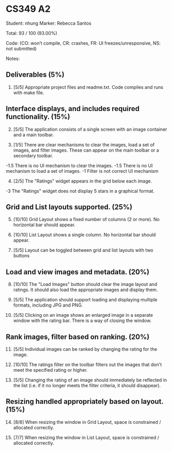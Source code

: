 # CS349 A2
Student: nhung
Marker: Rebecca Santos


Total: 93 / 100 (93.00%)

Code: 
(CO: won’t compile, CR: crashes, FR: UI freezes/unresponsive, NS: not submitted)


Notes:   

## Deliverables (5%)

1. [5/5] Appropriate project files and readme.txt. Code compiles and runs with make file.

## Interface displays, and includes required functionality. (15%)

2. [5/5] The application consists of a single screen with an image container and a main toolbar.

3. [1/5] There are clear mechanisms to clear the images, load a set of images, and filter images. These can appear on the main toolbar or a secondary toolbar.

-1.5 There is no UI mechanism to clear the images.
-1.5 There is no UI mechanism to load a set of images.
-1 Filter is not correct UI mechanism

4. [2/5] The "Ratings" widget appears in the grid below each image.

-3 The "Ratings" widget does not display 5 stars in a graphical format.

## Grid and List layouts supported. (25%)

5. [10/10] Grid Layout shows a fixed number of columns (2 or more). No horizontal bar should appear.

6. [10/10] List Layout shows a single column. No horizontal bar should appear.

7. [5/5] Layout can be toggled between grid and list layouts with two buttons

## Load and view images and metadata. (20%)

8. [10/10] The "Load Images" button should clear the image layout and ratings. It should also load the appropriate images and display them.

9. [5/5] The application should support loading and displaying multiple formats, including JPG and PNG.

10.  [5/5] Clicking on an image shows an enlarged image in a separate window with the rating bar. There is a way of closing the window.

## Rank images, filter based on ranking. (20%)

11.  [5/5] Individual images can be ranked by changing the rating for the image.

12. [10/10] The ratings filter on the toolbar filters out the images that don't meet the specified rating or higher.

13. [5/5] Changing the rating of an image should immediately be reflected in the list (i.e. if it no longer meets the filter criteria, it should disappear).

## Resizing handled appropriately based on layout. (15%)

14. [8/8] When resizing the window in Grid Layout, space is constrained / allocated correctly.

15. [7/7] When resizing the window in List Layout, space is constrained / allocated correctly.
